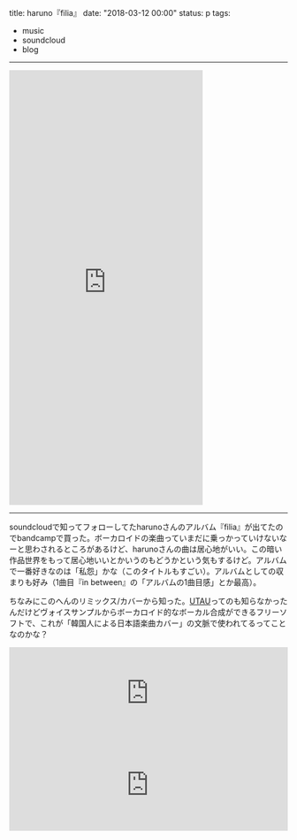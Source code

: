 title: haruno『filia』
date: "2018-03-12 00:00"
status: p
tags:
- music
- soundcloud
- blog
---

<iframe style="border: 0; width: 350px; height: 786px;" src="https://bandcamp.com/EmbeddedPlayer/album=282574664/size=large/bgcol=ffffff/linkcol=0687f5/transparent=true/" seamless><a href="http://xupxq.bandcamp.com/album/filia">filia by haruno</a></iframe>

---

soundcloudで知ってフォローしてたharunoさんのアルバム『filia』が出てたのでbandcampで買った。ボーカロイドの楽曲っていまだに乗っかっていけないなーと思わされるところがあるけど、harunoさんの曲は居心地がいい。この暗い作品世界をもって居心地いいとかいうのもどうかという気もするけど。アルバムで一番好きなのは「私怨」かな（このタイトルもすごい）。アルバムとしての収まりも好み（1曲目『in between』の「アルバムの1曲目感」とか最高）。

ちなみにこのへんのリミックス/カバーから知った。[UTAU]([http://utau2008.web.fc2.com/)ってのも知らなかったんだけどヴォイスサンプルからボーカロイド的なボーカル合成ができるフリーソフトで、これが「韓国人による日本語楽曲カバー」の文脈で使われてるってことなのかな？

<iframe width="100%" height="166" scrolling="no" frameborder="no" allow="autoplay" src="https://w.soundcloud.com/player/?url=https%3A//api.soundcloud.com/tracks/346971135&color=%23ff5500&auto_play=false&hide_related=false&show_comments=true&show_user=true&show_reposts=false&show_teaser=true"></iframe>

<iframe width="100%" height="166" scrolling="no" frameborder="no" allow="autoplay" src="https://w.soundcloud.com/player/?url=https%3A//api.soundcloud.com/tracks/344831578&color=%23ff5500&auto_play=false&hide_related=false&show_comments=true&show_user=true&show_reposts=false&show_teaser=true"></iframe>
